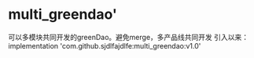 # multi_greendao'
可以多模块共同开发的greenDao。避免merge，多产品线共同开发
引入以来：
implementation 'com.github.sjdlfajdlfe:multi_greendao:v1.0'
